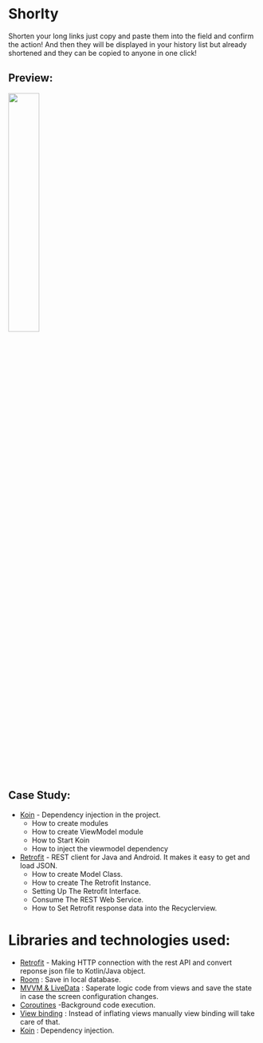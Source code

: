 # Shorlty
Shorten your long links just copy and paste them into the field and confirm the action! And then they will be displayed in your history list but already shortened and they can be copied to anyone in one click!

  ## Preview:
<img src="https://user-images.githubusercontent.com/48939805/186481612-ffb3dc3c-50ae-46ee-ac99-0a69665ee49e.gif" width=35% height=35%>

## Case Study:
* [Koin](https://insert-koin.io/) - Dependency injection in the project.
   - How to create modules
   - How to create ViewModel module
   - How to Start Koin
   - How to inject the viewmodel dependency
* [Retrofit](https://square.github.io/retrofit/) - REST client for Java and Android. It makes it easy to get and load JSON.
  - How to create Model Class.
  - How to create The Retrofit Instance.
  - Setting Up The Retrofit Interface.
  - Consume The REST Web Service.
  - How to Set Retrofit response data into the Recyclerview.

# Libraries and technologies used:
- [Retrofit](https://square.github.io/retrofit/) - Making HTTP connection with the rest API and convert reponse json file to Kotlin/Java object.
- [Room](https://developer.android.com/training/data-storage/room) : Save in local database.
- [MVVM & LiveData](https://developer.android.com/jetpack/docs/guide) : Saperate logic code from views and save the state in case the screen configuration changes.
- [Coroutines](https://kotlinlang.org/docs/coroutines-overview.html) -Background code execution.
- [View binding](https://developer.android.com/topic/libraries/view-binding) : Instead of inflating views manually view binding will take care of that.
- [Koin](https://insert-koin.io/) : Dependency injection.
